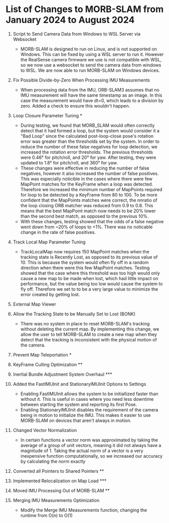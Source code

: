 # List of Changes to MORB-SLAM from January 2024 to August 2024

1. Script to Send Camera Data from Windows to WSL Server via Websocket
    - MORB-SLAM is designed to run on Linux, and is not supported on Windows. This can be fixed by using a WSL server to run it. However the RealSense camera firmware we use is not compatible with WSL, so we now use a websocket to send the camera data from windows to WSL. We are now able to run MORB-SLAM on Windows devices.

2. Fix Possible Divide-by-Zero When Processing IMU Measurements
    - When processing data from the IMU, ORB-SLAM3 assumes that no IMU measurement will have the same timestamp as an image. In this case the measurement would have dt=0, which leads to a division by zero. Added a check to ensure this wouldn't happen.

3. Loop Closure Parameter Tuning *
    - During testing, we found that MORB_SLAM would often correctly detect that it had formed a loop, but the system would consider it a "Bad Loop" since the calculated post-loop-close pose's rotation error was greater than the thresholds set by the system. In order to reduce the number of these false negatives for loop detection, we increased the rotation error thresholds. The previous thresholds were 0.46° for pitch/roll, and 20° for yaw. After testing, they were updated to 1.8° for pitch/roll, and 360° for yaw.
    - These changes were effective in reducing the number of false negatives, however it also increased the number of false positives. This was especially noticible in the cases where there were few MapPoint matches for the KeyFrame when a loop was detected. Therefore we increased the minimum number of MapPoints required for loop to be detected by a KeyFrame from 80 to 100. To be more confident that the MapPoints matches were correct, the nnratio of the loop closing ORB matcher was reduced from 0.9 to 0.8. This means that the best MapPoint match now needs to be 20% lower than the second best match, as opposed to the previous 10%.
    - With these changes, testing showed that the odds of a false negative went down from ~20% of loops to <1%. There was no noticable change in the rate of false positives.

4. Track Local Map Parameter Tuning
    - TrackLocalMap now requires 150 MapPoint matches when the tracking state is Recently Lost, as opposed to its previous value of 10. This is because the system would often fly off in a random direction when there were this few MapPoint matches. Testing showed that the case where this threshold was too high would only cause a new map to be made when lost, which had little impact on performance, but the value being too low would cause the system to fly off. Therefore we set to to be a very large value to minimize the error created by getting lost.

5. External Map Viewer

6. Allow the Tracking State to be Manually Set to Lost (BONK)
    - There was no system in place to reset MORB-SLAM's tracking without deleting the current map. By implementing this change, we allow the user to tell MORB-SLAM to create a new map when they detect that the tracking is inconsistent with the physical motion of the camera.

7. Prevent Map Teleportation *

8. KeyFrame Culling Optimization **

9. Inertial Bundle Adjustment System Overhaul ***

10. Added the FastIMUInit and StationaryIMUInit Options to Settings
    - Enabling FastIMUInit allows the system to be initiallized faster than without it. This is useful in cases where you need less downtime between starting the system and reporting its first Pose.
    - Enabling StationaryIMUInit disables the requirement of the camera being in motion to initialize the IMU. This makes it easier to use MORB-SLAM on devices that aren't always in motion.

11. Changed Vector Normalization 
    - In certain functions a vector norm was approximated by taking the average of a group of unit vectors, meaning it did not always have a magnitude of 1. Taking the actual norm of a vector is a very inexpensive function computationally, so we increased our accuracy by calculating the norm exactly

12. Converted all Pointers to Shared Pointers **

13. Implemented Relocalization on Map Load ***

14. Moved IMU Processing Out of MORB-SLAM **

15. Merging IMU Measurements Optimization
    - Modify the Merge IMU Measurements function, changing the runtime from O(n) to O(1)